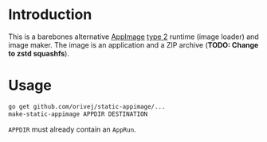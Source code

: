 # Introduction

This is a barebones alternative [AppImage](https://github.com/probonopd/AppImageKit) [type 2](https://github.com/AppImage/AppImageSpec/blob/master/draft.md#type-2-image-format) runtime (image loader) and image maker.  The image is an application and a ZIP archive (__TODO: Change to zstd squashfs__).

# Usage

```sh
go get github.com/orivej/static-appimage/...
make-static-appimage APPDIR DESTINATION
```

`APPDIR` must already contain an `AppRun`.
